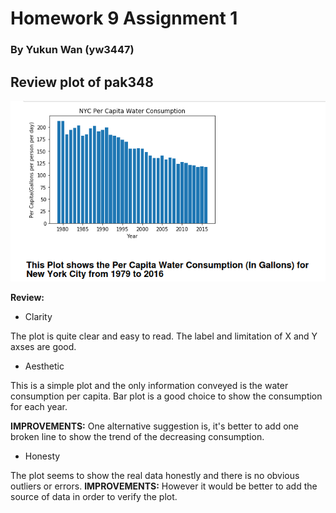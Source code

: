 # Homework 9 Assignment 1
### By Yukun Wan (yw3447)

## Review plot of pak348

[![solarpalette](screenshots/1.PNG)](https://github.com/praveenashokkumar/PUI2017_pak348/blob/master/HW8_pak348/NYC%20Water%20Consumption.ipynb)

**Review:**

- Clarity

The plot is quite clear and easy to read. The label and limitation of X and Y axses are good.


- Aesthetic

This is a simple plot and the only information conveyed is the water consumption per capita. Bar plot is a good choice to show the consumption for each year.

**IMPROVEMENTS:**
One alternative suggestion is, it's better to add one broken line to show the trend of the decreasing consumption.

- Honesty

The plot seems to show the real data honestly and there is no obvious outliers or errors. **IMPROVEMENTS:**
However it would be better to add the source of data in order to verify the plot.
